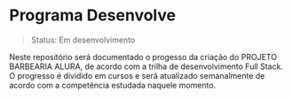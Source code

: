 <h1>Programa Desenvolve</h1>

> Status: Em desenvolvimento 

<p>Neste repositório será documentado o progesso da criação do PROJETO BARBEARIA ALURA, de acordo com a trilha de desenvolvimento Full Stack. 
O progresso é dividido em cursos e será atualizado semanalmente de acordo com a competência estudada naquele momento.</p>
